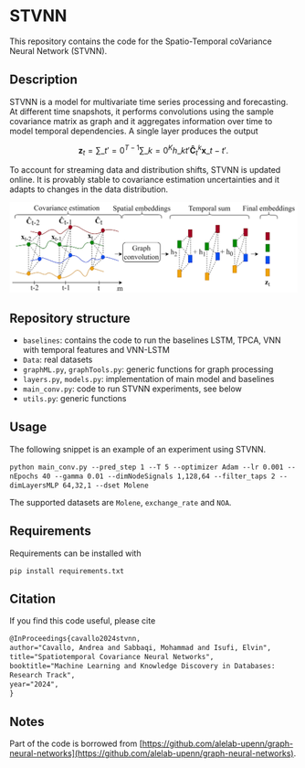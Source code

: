 # STVNN

This repository contains the code for the Spatio-Temporal coVariance Neural Network (STVNN). 

## Description

STVNN is a model for multivariate time series processing and forecasting. At different time snapshots, it performs convolutions using the sample covariance matrix as graph and it aggregates information over time to model temporal dependencies. A single layer produces the output

$$ \textbf{z}_t = \sum\_{t'=0}^{T-1}\sum\_{k=0}^K h\_{kt'} \mathbf{\hat{C}}_t^k \mathbf{x}\_{t-t'}.$$

To account for streaming data and distribution shifts, STVNN is updated online. It is provably stable to covariance estimation uncertainties and it adapts to changes in the data distribution.

![STVF](./figures/STVNN.svg)  

## Repository structure
- `baselines`: contains the code to run the baselines LSTM, TPCA, VNN with temporal features and VNN-LSTM
- `Data`: real datasets
- `graphML.py`, `graphTools.py`: generic functions for graph processing
- `layers.py`, `models.py`: implementation of main model and baselines
- `main_conv.py`: code to run STVNN experiments, see below
- `utils.py`: generic functions

## Usage
The following snippet is an example of an experiment using STVNN.
```
python main_conv.py --pred_step 1 --T 5 --optimizer Adam --lr 0.001 --nEpochs 40 --gamma 0.01 --dimNodeSignals 1,128,64 --filter_taps 2 --dimLayersMLP 64,32,1 --dset Molene
```
The supported datasets are `Molene`, `exchange_rate` and `NOA`.

## Requirements

Requirements can be installed with

```
pip install requirements.txt
```

## Citation
If you find this code useful, please cite
```
@InProceedings{cavallo2024stvnn,
author="Cavallo, Andrea and Sabbaqi, Mohammad and Isufi, Elvin",
title="Spatiotemporal Covariance Neural Networks",
booktitle="Machine Learning and Knowledge Discovery in Databases: Research Track",
year="2024",
}
```

## Notes

Part of the code is borrowed from [https://github.com/alelab-upenn/graph-neural-networks](https://github.com/alelab-upenn/graph-neural-networks).
